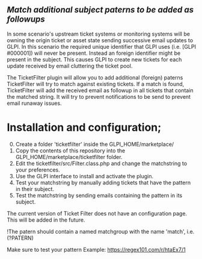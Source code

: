 ## _Match additional subject paterns to be added as followups_

In some scenario's upstream ticket systems or monitoring systems will be owning the origin ticket or asset state sending successive email updates to GLPI. In this scenario the required unique identifier that GLPI uses (i.e. [GLPI #000001]) will never be present. Instead an foreign identifier might be present in the subject. This causes GLPI to create new tickets for each update received by email cluttering the ticket pool. 

The TicketFilter plugin will allow you to add additional (foreign) paterns TicketFilter will try to match against existing tickets. If a match is found, TicketFilter will add the received email as followup in all tickets that contain the matched string. It will try to prevent notifications to be send to prevent email runaway issues.

# Installation and configuration;
0. Create a folder 'ticketfilter' inside the GLPI_HOME/marketplace/
1. Copy the contents of this repository into the GLPI_HOME/marketplace/ticketfilter folder.
2. Edit the ticketfilter/src/Filter.class.php and change the matchstring to your preferences.
3. Use the GLPI interface to install and activate the plugin.
4. Test your matchstring by manually adding tickets that have the pattern in their subject.
5. Test the matchstring by sending emails containing the pattern in its subject.

The current version of Ticket Filter does not have an configuration page. 
This will be added in the future.

!The patern should contain a named matchgroup with the name 'match', i.e. (?<match>PATERN)

Make sure to test your pattern 
Example: https://regex101.com/r/htaEx7/1
